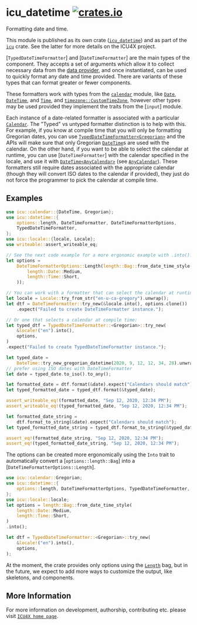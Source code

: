 # icu_datetime [![crates.io](https://img.shields.io/crates/v/icu_datetime)](https://crates.io/crates/icu_datetime)

<!-- cargo-rdme start -->

Formatting date and time.

This module is published as its own crate ([`icu_datetime`](https://docs.rs/icu_datetime/latest/icu_datetime/))
and as part of the [`icu`](https://docs.rs/icu/latest/icu/) crate. See the latter for more details on the ICU4X project.

[`TypedDateTimeFormatter`] and [`DateTimeFormatter`] are the main types of the component. They accepts a set of arguments which
allow it to collect necessary data from the [data provider], and once instantiated, can be
used to quickly format any date and time provided. There are variants of these types that can format greater or fewer components.

These formatters work with types from the [`calendar`] module, like [`Date`], [`DateTime`], and [`Time`],
and [`timezone::CustomTimeZone`], however other types may be used provided they implement the traits from the [`input`] module.

Each instance of a date-related formatter is associated with a particular [`Calendar`].
The "Typed" vs untyped formatter distinction is to help with this. For example, if you know at compile time that you
will only be formatting Gregorian dates, you can use [`TypedDateTimeFormatter<Gregorian>`](TypedDateTimeFormatter) and the
APIs will make sure that only Gregorian [`DateTime`]s are used with the calendar. On the other hand, if you want to be able to select
the calendar at runtime, you can use [`DateTimeFormatter`] with the calendar specified in the locale, and use it with
[`DateTime<AnyCalendar>`](icu_calendar::DateTime) (see [`AnyCalendar`]). These formatters still require dates associated
with the appropriate calendar (though they will convert ISO dates to the calendar if provided), they just do not force the
programmer to pick the calendar at compile time.


## Examples

```rust
use icu::calendar::{DateTime, Gregorian};
use icu::datetime::{
    options::length, DateTimeFormatter, DateTimeFormatterOptions,
    TypedDateTimeFormatter,
};
use icu::locale::{locale, Locale};
use writeable::assert_writeable_eq;

// See the next code example for a more ergonomic example with .into().
let options =
    DateTimeFormatterOptions::Length(length::Bag::from_date_time_style(
        length::Date::Medium,
        length::Time::Short,
    ));

// You can work with a formatter that can select the calendar at runtime:
let locale = Locale::try_from_str("en-u-ca-gregory").unwrap();
let dtf = DateTimeFormatter::try_new(&locale.into(), options.clone())
    .expect("Failed to create DateTimeFormatter instance.");

// Or one that selects a calendar at compile time:
let typed_dtf = TypedDateTimeFormatter::<Gregorian>::try_new(
    &locale!("en").into(),
    options,
)
.expect("Failed to create TypedDateTimeFormatter instance.");

let typed_date =
    DateTime::try_new_gregorian_datetime(2020, 9, 12, 12, 34, 28).unwrap();
// prefer using ISO dates with DateTimeFormatter
let date = typed_date.to_iso().to_any();

let formatted_date = dtf.format(&date).expect("Calendars should match");
let typed_formatted_date = typed_dtf.format(&typed_date);

assert_writeable_eq!(formatted_date, "Sep 12, 2020, 12:34 PM");
assert_writeable_eq!(typed_formatted_date, "Sep 12, 2020, 12:34 PM");

let formatted_date_string =
    dtf.format_to_string(&date).expect("Calendars should match");
let typed_formatted_date_string = typed_dtf.format_to_string(&typed_date);

assert_eq!(formatted_date_string, "Sep 12, 2020, 12:34 PM");
assert_eq!(typed_formatted_date_string, "Sep 12, 2020, 12:34 PM");
```

The options can be created more ergonomically using the `Into` trait to automatically
convert a [`options::length::Bag`] into a [`DateTimeFormatterOptions::Length`].

```rust
use icu::calendar::Gregorian;
use icu::datetime::{
    options::length, DateTimeFormatterOptions, TypedDateTimeFormatter,
};
use icu::locale::locale;
let options = length::Bag::from_date_time_style(
    length::Date::Medium,
    length::Time::Short,
)
.into();

let dtf = TypedDateTimeFormatter::<Gregorian>::try_new(
    &locale!("en").into(),
    options,
);
```

At the moment, the crate provides only options using the [`Length`] bag, but in the future,
we expect to add more ways to customize the output, like skeletons, and components.

[data provider]: icu_provider
[`ICU4X`]: ../icu/index.html
[`Length`]: options::length
[`DateTime`]: calendar::{DateTime}
[`Date`]: calendar::{Date}
[`Time`]: calendar::types::{Time}
[`Calendar`]: calendar::{Calendar}
[`AnyCalendar`]: calendar::any_calendar::{AnyCalendar}
[`timezone::CustomTimeZone`]: icu::timezone::{CustomTimeZone}

<!-- cargo-rdme end -->

## More Information

For more information on development, authorship, contributing etc. please visit [`ICU4X home page`](https://github.com/unicode-org/icu4x).
